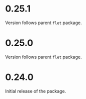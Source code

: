 # 0.25.1

Version follows parent `flet` package.

# 0.25.0

Version follows parent `flet` package.

# 0.24.0

Initial release of the package.